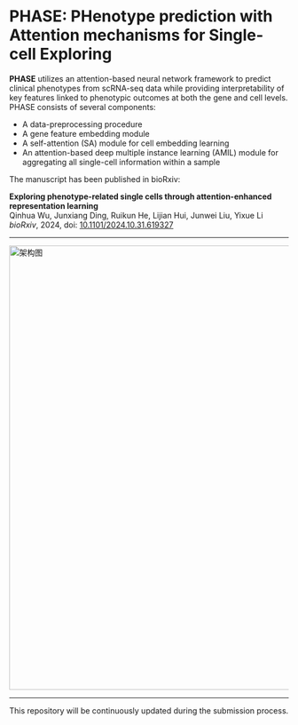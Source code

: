 # PHASE: PHenotype prediction with Attention mechanisms for Single-cell Exploring

**PHASE** utilizes an attention-based neural network framework to predict clinical phenotypes from scRNA-seq data while providing interpretability of key features linked to phenotypic outcomes at both the gene and cell levels. PHASE consists of several components:
- A data-preprocessing procedure
- A gene feature embedding module
- A self-attention (SA) module for cell embedding learning
- An attention-based deep multiple instance learning (AMIL) module for aggregating all single-cell information within a sample

The manuscript has been published in bioRxiv:

**Exploring phenotype-related single cells through attention-enhanced representation learning**  
Qinhua Wu, Junxiang Ding, Ruikun He, Lijian Hui, Junwei Liu, Yixue Li  
*bioRxiv*, 2024, doi: [10.1101/2024.10.31.619327](https://doi.org/10.1101/2024.10.31.619327)

***

<img src="https://github.com/wuqinhua/PHASE/blob/main/The%20framework%20of%20PHASE.png" alt="架构图" width="800"/>

***

This repository will be continuously updated during the submission process.
